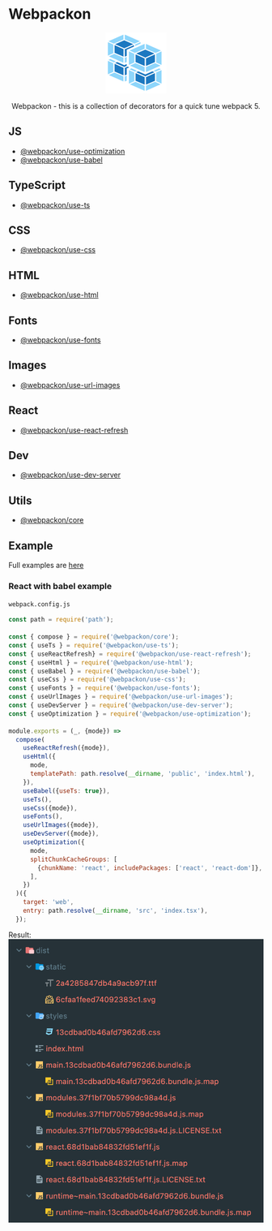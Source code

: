 # Webpackon
<p align="center">
  <img src='https://raw.githubusercontent.com/AndTem/webpackon/master/images/logo.svg' height='120' width='120'>
</p>
<p align="center">
  Webpackon - this is a collection of decorators for a quick tune webpack 5.
</p>

## JS
- [@webpackon/use-optimization]()
- [@webpackon/use-babel]()

## TypeScript
- [@webpackon/use-ts]()

## CSS
- [@webpackon/use-css]()

## HTML
- [@webpackon/use-html]()

## Fonts
- [@webpackon/use-fonts]()

## Images
- [@webpackon/use-url-images]()

## React
- [@webpackon/use-react-refresh]()

## Dev
- [@webpackon/use-dev-server]()

## Utils
- [@webpackon/core]()

## Example
Full examples are [here](https://github.com/AndTem/webpackon/tree/master/examples)

### React with babel example
```webpack.config.js```

```js
const path = require('path');

const { compose } = require('@webpackon/core');
const { useTs } = require('@webpackon/use-ts');
const { useReactRefresh} = require('@webpackon/use-react-refresh');
const { useHtml } = require('@webpackon/use-html');
const { useBabel } = require('@webpackon/use-babel');
const { useCss } = require('@webpackon/use-css');
const { useFonts } = require('@webpackon/use-fonts');
const { useUrlImages } = require('@webpackon/use-url-images');
const { useDevServer } = require('@webpackon/use-dev-server');
const { useOptimization } = require('@webpackon/use-optimization');

module.exports = (_, {mode}) =>
  compose(
    useReactRefresh({mode}),
    useHtml({
      mode,
      templatePath: path.resolve(__dirname, 'public', 'index.html'),
    }),
    useBabel({useTs: true}),
    useTs(),
    useCss({mode}),
    useFonts(),
    useUrlImages({mode}),
    useDevServer({mode}),
    useOptimization({
      mode,
      splitChunkCacheGroups: [
        {chunkName: 'react', includePackages: ['react', 'react-dom']},
      ],
    })
  )({
    target: 'web',
    entry: path.resolve(__dirname, 'src', 'index.tsx'),
  });
```

Result:
<img src='https://raw.githubusercontent.com/AndTem/webpackon/master/images/react-example-result.png'>
